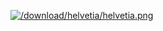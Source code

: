 [![/download/helvetia/helvetia.png](/download/helvetia/helvetia.png)](%base_url%/research/helvetia)<div class="clear"></div>
